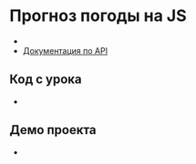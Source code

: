 # Прогноз погоды на JS

-
- [Документация по API](https://www.weatherapi.com/docs/)


## Код с урока

-   

## Демо проекта

-  
 
